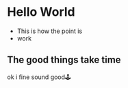 # Hello World

- This is how the point is
- work

## The good things take time

ok i fine
sound good🕹️
